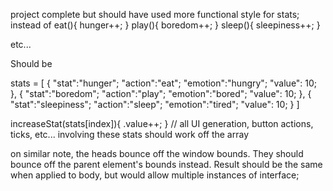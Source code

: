 project complete but should have used more functional style for stats;
instead of 
    eat(){
        hunger++;
    }
    play(){
        boredom++;
    }
    sleep(){
        sleepiness++;
    }

etc...


Should be

stats = [
    {
        "stat":"hunger";
        "action":"eat";
        "emotion":"hungry";
        "value": 10;
    },
    {
        "stat":"boredom";
        "action":"play";
        "emotion":"bored";
        "value": 10;
    },
    {
        "stat":"sleepiness";
        "action":"sleep";
        "emotion":"tired";
        "value": 10;
    }
]

increaseStat(stats[index]){
    .value++;
}
// all UI generation, button actions, ticks, etc... involving these stats should work off the array



on similar note, the heads bounce off the window bounds. They should bounce off the parent element's bounds instead. Result should be the same when applied to body, but would allow multiple instances of interface;